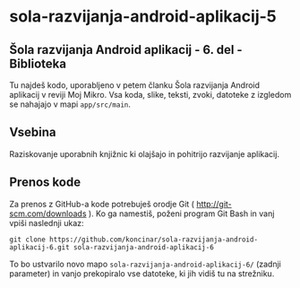 sola-razvijanja-android-aplikacij-5
=================================

Šola razvijanja Android aplikacij - 6. del - Biblioteka
------------------------------------------

Tu najdeš kodo, uporabljeno v petem članku Šola razvijanja Android aplikacij v reviji Moj Mikro.
Vsa koda, slike, teksti, zvoki, datoteke z izgledom se nahajajo v mapi `app/src/main`.

Vsebina
-------

Raziskovanje uporabnih knjižnic ki olajšajo in pohitrijo razvijanje aplikacij.


Prenos kode
-----------

Za prenos z GitHub-a kode potrebuješ orodje Git ( http://git-scm.com/downloads ). Ko ga namestiš, poženi program Git Bash in vanj vpiši naslednji ukaz:

`git clone https://github.com/koncinar/sola-razvijanja-android-aplikacij-6.git sola-razvijanja-android-aplikacij-6`

To bo ustvarilo novo mapo `sola-razvijanja-android-aplikacij-6/` (zadnji parameter) in vanjo prekopiralo vse datoteke, ki jih vidiš tu na strežniku.
